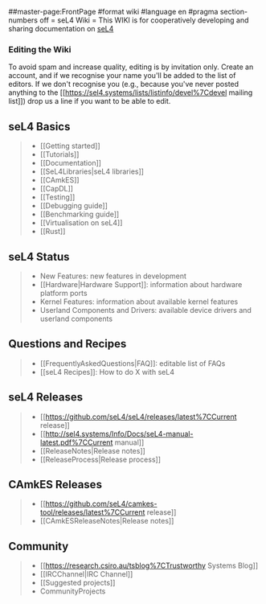 \#\#master-page:FrontPage \#format wiki \#language en \#pragma
section-numbers off = seL4 Wiki = This WIKI is for cooperatively
developing and sharing documentation on
[seL4](http://sel4.systems)

### Editing the Wiki


To avoid spam and increase quality, editing is by invitation only.
Create an account, and if we recognise your name you'll be added to the
list of editors. If we don't recognise you (e.g., because you've never
posted anything to the
\[\[<https://sel4.systems/lists/listinfo/devel%7Cdevel> mailing
list\]\]) drop us a line if you want to be able to edit.

## seL4 Basics


> -   \[\[Getting started\]\]
> -   \[\[Tutorials\]\]
> -   \[\[Documentation\]\]
> -   \[\[SeL4Libraries|seL4 libraries\]\]
> -   \[\[CAmkES\]\]
> -   \[\[CapDL\]\]
> -   \[\[Testing\]\]
> -   \[\[Debugging guide\]\]
> -   \[\[Benchmarking guide\]\]
> -   \[\[Virtualisation on seL4\]\]
> -   \[\[Rust\]\]

## seL4 Status


> -   New Features: new features in development
> -   \[\[Hardware|Hardware Support\]\]: information about hardware
>     platform ports
> -   Kernel Features: information about available kernel features
> -   Userland Components and Drivers: available device drivers and
>     userland components

## Questions and Recipes


> -   \[\[FrequentlyAskedQuestions|FAQ\]\]: editable list of FAQs
> -   \[\[seL4 Recipes\]\]: How to do X with seL4

## seL4 Releases


> -   \[\[<https://github.com/seL4/seL4/releases/latest%7CCurrent>
>     release\]\]
> -   \[\[<http://sel4.systems/Info/Docs/seL4-manual-latest.pdf%7CCurrent>
>     manual\]\]
> -   \[\[ReleaseNotes|Release notes\]\]
> -   \[\[ReleaseProcess|Release process\]\]

## CAmkES Releases


> -   \[\[<https://github.com/seL4/camkes-tool/releases/latest%7CCurrent>
>     release\]\]
> -   \[\[CAmkESReleaseNotes|Release notes\]\]

## Community


> -   \[\[<https://research.csiro.au/tsblog%7CTrustworthy> Systems
>     Blog\]\]
> -   \[\[IRCChannel|IRC Channel\]\]
> -   \[\[Suggested projects\]\]
> -   CommunityProjects


